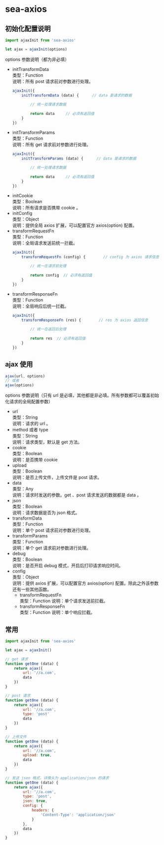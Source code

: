 # sea-axios

## 初始化配置说明
```js
import ajaxInit from 'sea-axios'  

let ajax = ajaxInit(options)
```
options 参数说明（都为非必填）
* initTransformData  
    类型：Function  
    说明：所有 post 请求前对参数进行处理。
    ```js
    ajaxInit({
        initTransformData (data) {      // data 是请求的数据
        
            // 统一处理请求数据
            
            return data     // 必须有返回值
        }
    })
    ```
* initTransformParams  
    类型：Function  
    说明：所有 get 请求前对参数进行处理。
    ```js
    ajaxInit({
        initTransformParams (data) {      // data 是请求的数据
        
            // 统一处理请求数据
            
            return data     // 必须有返回值
        }
    })
    ```
* initCookie  
    类型：Boolean  
    说明：所有请求是否携带 cookie 。
* initConfig  
    类型：Object  
    说明：提供全局 axios 扩展，可以配置官方 axios(option) 配置。
* transformRequestFn  
    类型：Function  
    说明：全局请求发送前统一拦截。
    ```js
    ajaxInit({
        transformRequestFn (config) {        // config 为 axios 请求信息
        
            // 统一在请求前处理
            
            return config  // 必须有返回值
        }
    })
    ```
* transformResponseFn  
    类型：Function  
    说明：全局响应后统一拦截。
    ```js
    ajaxInit({
        transformResponseFn (res) {        // res 为 axios 返回信息
        
            // 统一在返回后处理
            
            return res  // 必须有返回值
        }
    })
    ```
## ajax 使用
```js
ajax(url, options)
// 或者          
ajax(options)  
```
options 参数说明（只有 url 是必填，其他都是非必填。所有参数都可以覆盖初始化请求的全局配置参数）
* url  
    类型：String  
    说明：请求的 url 。
* method 或者 type  
    类型：String  
    说明：请求类型，默认是 get 方法。
* cookie  
    类型：Boolean  
    说明：是否携带 cookie
* upload  
    类型：Boolean  
    说明：是否上传文件，上传文件是 post 请求。
* data  
    类型：Any  
    说明：请求时发送的参数。get 、post 请求发送的数据都是 data 。
* json  
    类型：Boolean  
    说明：请求数据是否为 json 格式。
* transformData  
    类型：Function  
    说明：单个 post 请求前对参数进行处理。
* transformParams  
    类型：Function  
    说明：单个 get 请求前对参数进行处理。
* debug   
    类型：Boolean      
    说明：是否开启 debug 模式，开启后打印请求响应时间。
* config  
    类型：Object  
    说明：提供 axios 扩展，可以配置官方 axios(option) 配置。除此之外该参数还有一些其他函数。
    * transformRequestFn  
        类型：Function 
        说明：单个请求发送前拦截。
    * transformResponseFn  
        类型：Function 
        说明：单个响应拦截。
## 常用
```js
import ajaxInit from 'sea-axios' 

let ajax = ajaxInit()

// get 请求
function getOne (data) {
    return ajax({
        url: '//a.com',
        data
    })
}

// post 请求
function getOne (data) {
    return ajax({
        url: '//a.com',
        type: 'post'
        data
    })
}

// 上传文件
function getOne (data) {
    return ajax({
        url: '//a.com',
        upload: true,
        data
    })
}

// 发送 json 格式，详情头为 application/json 的请求
function getOne (data) {
    return ajax({
        url: '//a.com',
        type: 'post',
        json: true,
        config: {
            headers: {
                'Content-Type': 'application/json'
            } 
        },
        data
    })
}
```
